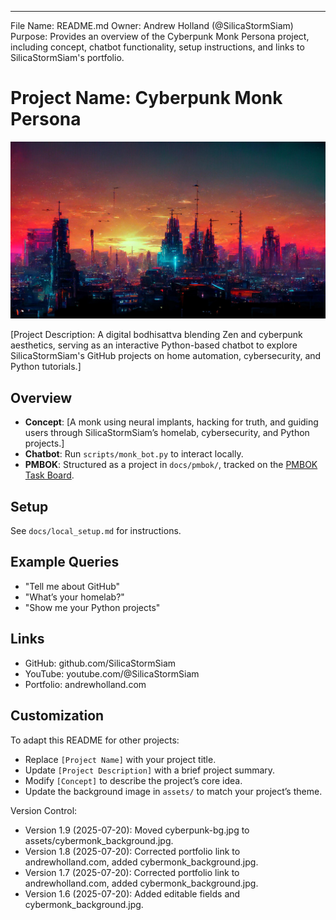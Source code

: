 ---
File Name: README.md
Owner: Andrew Holland (@SilicaStormSiam)
Purpose: Provides an overview of the Cyberpunk Monk Persona project, including concept, chatbot functionality, setup instructions, and links to SilicaStormSiam's portfolio.


# Project Name: Cyberpunk Monk Persona

![Cybermonk Vibes](assets/cybermonk_background.jpg)

[Project Description: A digital bodhisattva blending Zen and cyberpunk aesthetics, serving as an interactive Python-based chatbot to explore SilicaStormSiam's GitHub projects on home automation, cybersecurity, and Python tutorials.]

## Overview
- **Concept**: [A monk using neural implants, hacking for truth, and guiding users through SilicaStormSiam’s homelab, cybersecurity, and Python projects.]
- **Chatbot**: Run `scripts/monk_bot.py` to interact locally.
- **PMBOK**: Structured as a project in `docs/pmbok/`, tracked on the [PMBOK Task Board](https://github.com/users/silicastormsiam/projects/2).

## Setup
See `docs/local_setup.md` for instructions.

## Example Queries
- "Tell me about GitHub"
- "What’s your homelab?"
- "Show me your Python projects"

## Links
- GitHub: github.com/SilicaStormSiam
- YouTube: youtube.com/@SilicaStormSiam
- Portfolio: andrewholland.com

## Customization
To adapt this README for other projects:
- Replace `[Project Name]` with your project title.
- Update `[Project Description]` with a brief project summary.
- Modify `[Concept]` to describe the project’s core idea.
- Update the background image in `assets/` to match your project’s theme.
  
Version Control:
  - Version 1.9 (2025-07-20): Moved cyberpunk-bg.jpg to assets/cybermonk_background.jpg.
  - Version 1.8 (2025-07-20): Corrected portfolio link to andrewholland.com, added cybermonk_background.jpg.
  - Version 1.7 (2025-07-20): Corrected portfolio link to andrewholland.com, added cybermonk_background.jpg.
  - Version 1.6 (2025-07-20): Added editable fields and cybermonk_background.jpg.
